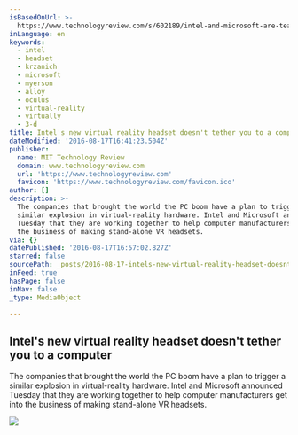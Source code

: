 ```yaml
---
isBasedOnUrl: >-
  https://www.technologyreview.com/s/602189/intel-and-microsoft-are-teaming-up-to-make-virtual-reality-ubiquitous/?utm_campaign=socialflow&utm_source=facebook&utm_medium=post
inLanguage: en
keywords:
  - intel
  - headset
  - krzanich
  - microsoft
  - myerson
  - alloy
  - oculus
  - virtual-reality
  - virtually
  - 3-d
title: Intel's new virtual reality headset doesn't tether you to a computer
dateModified: '2016-08-17T16:41:23.504Z'
publisher:
  name: MIT Technology Review
  domain: www.technologyreview.com
  url: 'https://www.technologyreview.com'
  favicon: 'https://www.technologyreview.com/favicon.ico'
author: []
description: >-
  The companies that brought the world the PC boom have a plan to trigger a
  similar explosion in virtual-reality hardware. Intel and Microsoft announced
  Tuesday that they are working together to help computer manufacturers get into
  the business of making stand-alone VR headsets.
via: {}
datePublished: '2016-08-17T16:57:02.827Z'
starred: false
sourcePath: _posts/2016-08-17-intels-new-virtual-reality-headset-doesnt-tether-you-to-a.md
inFeed: true
hasPage: false
inNav: false
_type: MediaObject

---
```

<article style=""><h1>Intel's new virtual reality headset doesn't tether you to a computer</h1><p>The companies that brought the world the PC boom have a plan to trigger a similar explosion in virtual-reality hardware. Intel and Microsoft announced Tuesday that they are working together to help computer manufacturers get into the business of making stand-alone VR headsets.</p><img src="http://d267cvn3rvuq91.cloudfront.net/i/images/intel2x1000.png?cx=0&amp;cy=0&amp;cw=999&amp;ch=561&amp;sw=1200" /></article>